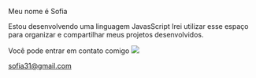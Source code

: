 Meu nome é Sofia


Estou desenvolvendo uma linguagem JavasScript
Irei utilizar esse espaço para organizar e compartilhar meus projetos desenvolvidos.



Você pode entrar em contato comigo ![](link)


sofia31@gmail.com
